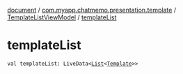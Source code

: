 [document](../../index.md) / [com.myapp.chatmemo.presentation.template](../index.md) / [TemplateListViewModel](index.md) / [templateList](./template-list.md)

# templateList

`val templateList: LiveData<`[`List`](https://kotlinlang.org/api/latest/jvm/stdlib/kotlin.collections/-list/index.html)`<`[`Template`](../../com.myapp.chatmemo.domain.model.entity/-template/index.md)`>>`